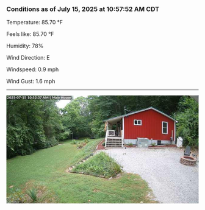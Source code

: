 ### Conditions as of July 15, 2025 at 10:57:52 AM CDT 

Temperature: 85.70 &deg;F

Feels like: 85.70 &deg;F

Humidity: 78%

Wind Direction: E

Windspeed: 0.9 mph

Wind Gust: 1.6 mph

---

<img src="./images/latest.jpeg"/>


